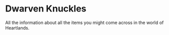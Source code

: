 # Dwarven Knuckles


All the information about all the items you might come across in the world of Heartlands.

